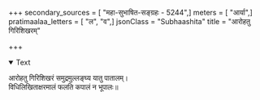 +++
secondary_sources = [ "महा-सुभाषित-सङ्ग्रहः - 5244",]
meters = [ "आर्या",]
pratimaalaa_letters = [ "ल", "व",]
jsonClass = "Subhaashita"
title = "आरोहतु गिरिशिखरम्"

+++

<details open><summary>Text</summary>

आरोहतु गिरिशिखरं समुद्रमुल्लङ्घ्य यातु पातालम्।  
विधिलिखिताक्षरमालं फलति कपालं न भूपालः॥
</details>
